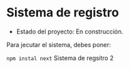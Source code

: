 <h1>Sistema de registro</h1>

- Estado del proyecto: En construcción.
  
Para jecutar el sistema, debes poner:

```npm instal next```
Sistema de regsitro 2
